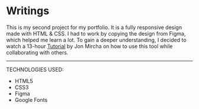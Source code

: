 # Writings

This is my second project for my portfolio. It is a fully responsive design made with HTML & CSS. I had to work by copying the design from Figma, which helped me learn a lot. To gain a deeper understanding, I decided to watch a 13-hour [Tutorial](https://www.youtube.com/watch?v=_c26Fyi7RFA&list=PLvq-jIkSeTUbpfewvbKLhHctdkgadAy-K&index=1) by Jon Mircha on how to use this tool while collaborating with others.

---
TECHNOLOGIES USED:

* HTML5
* CSS3
* Figma
* Google Fonts